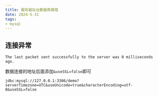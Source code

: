 ```yaml
---
title: 服务器后台数据库报错
date: 2024-5-31
tags:
- mysql
---
```


## 连接异常

```
The last packet sent successfully to the server was 0 milliseconds ago.
```

数据连接的地址后面添加`&useSSL=false`即可

```
jdbc:mysql://127.0.0.1:3306/demo?serverTimezone=UTC&useUnicode=true&characterEncoding=utf-8&useSSL=false
```